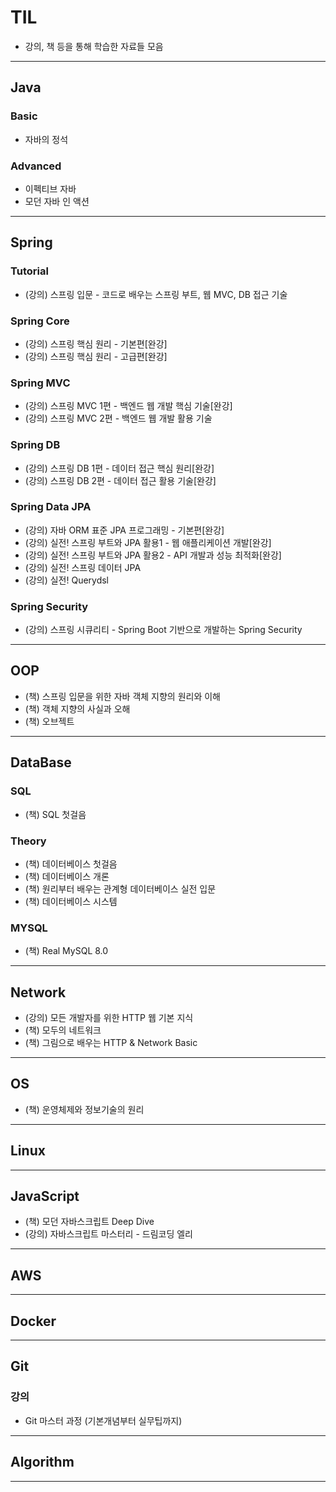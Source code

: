 # TIL
- 강의, 책 등을 통해 학습한 자료들 모음

---

## Java

### Basic
- 자바의 정석

### Advanced
- 이펙티브 자바
- 모던 자바 인 액션

---

## Spring

### Tutorial
- (강의) 스프링 입문 - 코드로 배우는 스프링 부트, 웹 MVC, DB 접근 기술

### Spring Core
- (강의) 스프링 핵심 원리 - 기본편[완강]
- (강의) 스프링 핵심 원리 - 고급편[완강]

### Spring MVC
- (강의) 스프링 MVC 1편 - 백엔드 웹 개발 핵심 기술[완강]
- (강의) 스프링 MVC 2편 - 백엔드 웹 개발 활용 기술

### Spring DB
- (강의) 스프링 DB 1편 - 데이터 접근 핵심 원리[완강]
- (강의) 스프링 DB 2편 - 데이터 접근 활용 기술[완강]

### Spring Data JPA
- (강의) 자바 ORM 표준 JPA 프로그래밍 - 기본편[완강]
- (강의) 실전! 스프링 부트와 JPA 활용1 - 웹 애플리케이션 개발[완강]
- (강의) 실전! 스프링 부트와 JPA 활용2 - API 개발과 성능 최적화[완강]
- (강의) 실전! 스프링 데이터 JPA
- (강의) 실전! Querydsl

### Spring Security
- (강의) 스프링 시큐리티 - Spring Boot 기반으로 개발하는 Spring Security

---

## OOP

- (책) 스프링 입문을 위한 자바 객체 지향의 원리와 이해
- (책) 객체 지향의 사실과 오해
- (책) 오브젝트

---

## DataBase

### SQL
- (책) SQL 첫걸음

### Theory
- (책) 데이터베이스 첫걸음
- (책) 데이터베이스 개론
- (책) 원리부터 배우는 관계형 데이터베이스 실전 입문
- (책) 데이터베이스 시스템

### MYSQL
- (책) Real MySQL 8.0

---

## Network

- (강의) 모든 개발자를 위한 HTTP 웹 기본 지식
- (책) 모두의 네트워크
- (책) 그림으로 배우는 HTTP & Network Basic

---

## OS
- (책) 운영체제와 정보기술의 원리

---

## Linux


---

## JavaScript
- (책) 모던 자바스크립트 Deep Dive
- (강의) 자바스크립트 마스터리 - 드림코딩 엘리

---


## AWS


---

## Docker


---

## Git

### 강의
- Git 마스터 과정 (기본개념부터 실무팁까지)

---

## Algorithm

---
